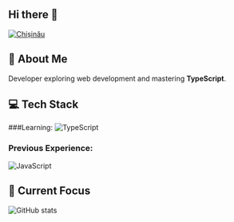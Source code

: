 ## Hi there 👋

[![Chișinău](https://badgen.net/badge/Chișinău/Moldova?color=cyan)](https://playing-with-fastapi.vercel.app/weather/chisinau)


## 🚀 About Me
Developer exploring web development and mastering **TypeScript**.

## 💻 Tech Stack

###Learning:
![TypeScript](https://shields.io/badge/TypeScript-3178C6?logo=TypeScript&logoColor=FFF&style=flat-square)

### Previous Experience:
![JavaScript](https://shields.io/badge/JavaScript-F7DF1E?logo=JavaScript&logoColor=000&style=flat-square)

## 🌱 Current Focus
![GitHub stats](https://github-readme-stats.vercel.app/api?username=magwaer-dev&show_icons=true&theme=tokyonight)
